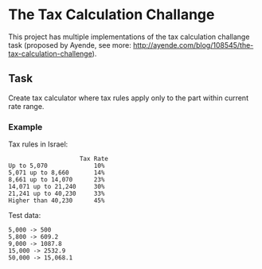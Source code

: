 # The Tax Calculation Challange

This project has multiple implementations of the tax calculation challange task (proposed by Ayende, see more: http://ayende.com/blog/108545/the-tax-calculation-challenge).

## Task

Create tax calculator where tax rules apply only to the part within current rate range.

### Example

Tax rules in Israel:

```
					Tax Rate
Up to 5,070				10%
5,071 up to 8,660		14%
8,661 up to 14,070		23%
14,071 up to 21,240		30%
21,241 up to 40,230		33%
Higher than 40,230		45%
```

Test data:

```
5,000 -> 500
5,800 -> 609.2
9,000 -> 1087.8
15,000 -> 2532.9
50,000 -> 15,068.1
```